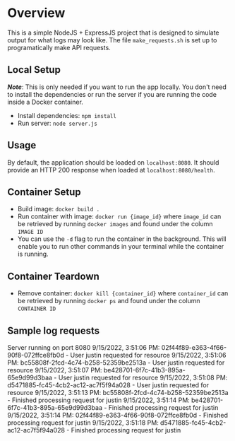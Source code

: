 # Overview

This is a simple NodeJS + ExpressJS project that is designed to simulate output for what logs may look like. The file `make_requests.sh` is set up to programatically make API requests.

## Local Setup

**_Note_**: This is only needed if you want to run the app locally. You don't need to install the dependencies or run the server if you are running the code inside a Docker container.

- Install dependencies: `npm install`
- Run server: `node server.js`

## Usage

By default, the application should be loaded on `localhost:8080`. It should provide an HTTP 200 response when loaded at `localhost:8080/health`.

## Container Setup

- Build image: `docker build .`
- Run container with image: `docker run {image_id}` where `image_id` can be retrieved by running `docker images` and found under the column `IMAGE ID`
- You can use the `-d` flag to run the container in the background. This will enable you to run other commands in your terminal while the container is running.

## Container Teardown

- Remove container: `docker kill {container_id}` where `container_id` can be retrieved by running `docker ps` and found under the column `CONTAINER ID`

## Sample log requests

Server running on port 8080
9/15/2022, 3:51:06 PM: 02f44f89-e363-4f66-90f8-072ffce8fb0d - User justin requested for resource
9/15/2022, 3:51:06 PM: bc55808f-2fcd-4c74-b258-52359be2513a - User justin requested for resource
9/15/2022, 3:51:07 PM: be428701-6f7c-41b3-895a-65e9d99d3baa - User justin requested for resource
9/15/2022, 3:51:08 PM: d5471885-fc45-4cb2-ac12-ac7f5f94a028 - User justin requested for resource
9/15/2022, 3:51:13 PM: bc55808f-2fcd-4c74-b258-52359be2513a - Finished processing request for justin
9/15/2022, 3:51:14 PM: be428701-6f7c-41b3-895a-65e9d99d3baa - Finished processing request for justin
9/15/2022, 3:51:14 PM: 02f44f89-e363-4f66-90f8-072ffce8fb0d - Finished processing request for justin
9/15/2022, 3:51:18 PM: d5471885-fc45-4cb2-ac12-ac7f5f94a028 - Finished processing request for justin
